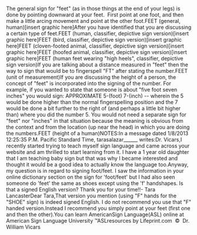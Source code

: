 The general sign for "feet" (as in those things at the 
			end of your legs) is done by pointing downward at your feet.  
			First point at one foot, and then make a little arcing movement and 
			point at the other foot.FEET (general, human)[insert graphic here]After you have identified that you are discussing a certain type of 
			feet.FEET (human, classifier, depictive sign version)[insert graphic here]FEET (bird, classifier, depictive sign version)[insert graphic here]FEET (cloven-footed animal, classifier, depictive sign version)[insert graphic here]FEET (hoofed animal, classifier, depictive sign version)[insert graphic here]FEET (human feet wearing "high heels", classifier, depictive sign 
			version)If you are talking about a distance measured in "feet" then the 
			way to sign that would be to fingerspell "FT" after stating the 
			number.FEET (unit of measurement)If you are discussing the height of a person, the concept of "feet" 
			is incorporated into the signing of the number. For example, if you 
			wanted to state that someone is about "five foot seven inches" you 
			would sign: APPROXIMATE 5-(foot) 7-(inch) -- wherein the 5 would be 
			done higher than the normal fingerspelling position and the 7 would 
			be done a bit further to the right of (and perhaps a little bit 
			higher than) where you did the number 5. You would not need a 
			separate sign for "feet" nor "inches" in that situation because the 
			meaning is obvious from the context and from the location (up near 
			the head) in which you are doing the numbers.FEET (height of a human)NOTES:In a message dated 1/8/2013 12:25:35 P.M. Pacific Standard Time, 
			tarasalazar______ writes:Dr. Vicars,I recently started trying to teach myself sign language and came 
			across your website and am thrilled to start learning from it. I 
			have a 1 year old daughter that I am teaching baby sign but that was 
			why I became interested and thought it would be a good idea to 
			actually know the language too.Anyway, my question is in regard to signing foot/feet. I saw the 
			information in your online dictionary section on the sign for 
			'foot/feet' but I had also seen someone do 'feet' the same as shoes 
			except using the 'f' handshapes. Is that a signed English version? 
			Thank you for your time!!- Tara LancasterDear Tara,That version you mention (using "F" hands for the "SHOE" sign) is 
			indeed signed English. I do not recommend you use that "F" handed 
			version.Instead I recommend you simply point at your feet (first one and 
			then the other).You can learn AmericanSign 
		Language(ASL) online at American Sign Language University ™ASLresources 
		by Lifeprint.com  ©  Dr. William Vicars